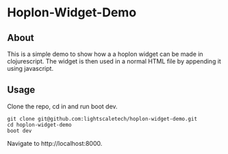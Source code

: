 # Hoplon-Widget-Demo

## About
This is a simple demo to show how a a hoplon widget can be made in
clojurescript. The widget is then used in a normal HTML file by appending
it using javascript.

## Usage
Clone the repo, cd in and run boot dev.

``` shell
git clone git@github.com:lightscaletech/hoplon-widget-demo.git
cd hoplon-widget-demo
boot dev
```

Navigate to http://localhost:8000.
